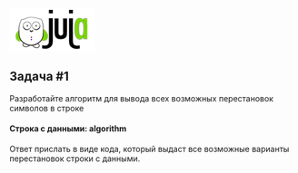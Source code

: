 [![JuJa](logo-juja.png)](https://juja.com.ua)

## Задача #1

Разработайте алгоритм для вывода всех возможных перестановок
символов в строке

#### Строка с данными: algorithm

Ответ прислать в виде кода, который выдаст все возможные варианты
перестановок строки с данными.

